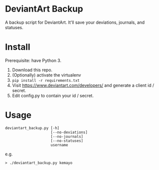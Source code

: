 # DeviantArt Backup

A backup script for DeviantArt. It'll save your deviations, journals, and statuses.

# Install

Prerequisite: have Python 3.

1. Download this repo.
1. (Optionally) activate the virtualenv
1. `pip install -r requirements.txt`
1. Visit https://www.deviantart.com/developers/ and generate a client id / secret.
1. Edit config.py to contain your id / secret.

# Usage

```
deviantart_backup.py [-h]
                     [--no-deviations]
                     [--no-journals]
                     [--no-statuses]
                     username
```

e.g.

```
> ./deviantart_backup.py kemayo
```
